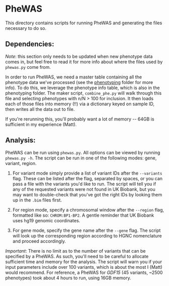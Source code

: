 # PheWAS

This directory contains scripts for running PheWAS and generating the files necessary to do so.

## Dependencies:

_Note_: this section only needs to be updated when new phenotype data comes in, but feel free to read it for more info about where the files used by `phewas.py` come from.

In order to run PheWAS, we need a master table containing all the phenotype data we've processed (see the [phenotyping](https://github.com/rivas-lab/ukbb-tools/blob/master/02_phenotyping/) folder for more info). To do this, we leverage the phenotype info table, which is also in the phenotyping folder. The maker script, `combine_phe.py` will walk through this file and selecting phenotypes with n/N > 100 for inclusion. It then loads each of those files into memory (!!) via a dictionary keyed on sample ID, then writes all the data out to file. 

If you're rerunning this, you'll probably want a lot of memory -- 64GB is sufficient in my experience (Matt).


## Analysis:

PheWAS can be run using `phewas.py`. All options can be viewed by running `phewas.py -h`. The script can be run in one of the following modes: gene, variant, region.

1. For variant mode simply provide a list of variant IDs after the `--variants` flag. These can be listed after the flag, separated by spaces, or you can pass a file with the variants you'd like to run. The script will tell you if any of the requested variants were not found in UK Biobank, but you may want to double-check that you've got the right IDs by looking them up in the `.bim` files first.

2. For region mode, specify a chromosomal window after the `--region` flag, formatted like so: `CHROM:BP1-BP2`. A gentle reminder that UK Biobank uses hg19 genomic coordinates.

3. For gene mode, specify the gene name after the `--gene` flag. The script will look up the corresponding region according to HGNC nomenclature and proceed accordingly.

_Important_: There is no limit as to the number of variants that can be specified by a PheWAS. As such, you'll need to be careful to allocate sufficient time and memory for the analysis. The script will warn you if your input parameters include over 100 variants, which is about the most I (Matt) would recommend. For reference, a PheWAS for _GDF15_ (45 variants, ~2500 phenotypes) took about 4 hours to run, using 16GB memory.
